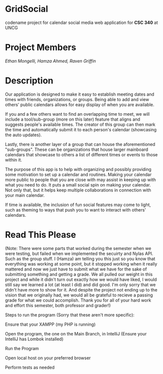 # GridSocial
codename project for calendar social media web application for **CSC 340** at UNCG

# Project Members
_Ethan Mongelli, Hamza Ahmed, Raven Griffin_

# Description
Our application is designed to make it easy to establish meeting dates and times with friends, organizations, or groups. Being able to add and view others' public calendars allows for easy display of when you are available. 

If you and a few others want to find an overlapping time to meet, we will include a tool/sub-group (more on this later) feature that aligns and suggests people's available times. The creator of this group can then mark the time and automatically submit it to each person's calendar (showcasing the auto updates). 

Lastly, there is another layer of a group that can house the aforementioned "sub-groups". These can be organizations that house larger mainboard calendars that showcase to others a list of different times or events to those within it.

The purpose of this app is to help with organizing and possibly providing some motivation to set up a calendar and routines. Making your calendar more public to people that you are close with may assist in keeping up with what you need to do. It puts a small social spin on making your calendar. Not only that, but it helps keep multiple collaborations in connection with your main calendar.

If time is available, the inclusion of fun social features may come to light, such as theming to ways that push you to want to interact with others' calendars.

# Read This Please

(Note: There were some parts that worked during the semester when we were testing, but failed when we implemented the secuirty and Nylas API. Such as the group stuff. I (Hamza) am telling you this just so you know that everything was working at some point, but it stopped working when it really mattered and now we just have to submit what we have for the sake of submitting something and getting a grade. We all pulled our weight in this project and while it didn't turn out exactly how we would have liked, I would still say we learned a lot (at least I did) and did good. I'm only sorry that we didn't have more to show for it. And despite the project not ending up to the vision that we originally had, we would all be grateful to recieve a passing grade for what we could accomplish. Thank you for all of your hard work and effort this semester, both professor and grader!) 

Steps to run the program (Sorry that these aren't more specific): 

Ensure that your XAMPP (my PHP is running)

Open the program, the one on the Main Branch, in IntelliJ (Ensure your IntelliJ has Lombok installed)

Run the Program

Open local host on your preferred browser

Perform tests as needed
